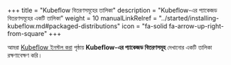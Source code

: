 +++
title = "Kubeflow বিতরণসমূহের তালিকা"
description = "Kubeflow-এর প্যাকেজড বিতরণসমূহের একটি তালিকা"
weight = 10
manualLinkRelref = "../started/installing-kubeflow.md#packaged-distributions"
icon = "fa-solid fa-arrow-up-right-from-square"
+++

আমরা [Kubeflow ইনস্টল করা](/docs/started/installing-kubeflow/#packaged-distributions) পৃষ্ঠায় **Kubeflow-এর প্যাকেজড বিতরণসমূহ** দেখানোর একটি তালিকা রক্ষণাবেক্ষণ করি।
